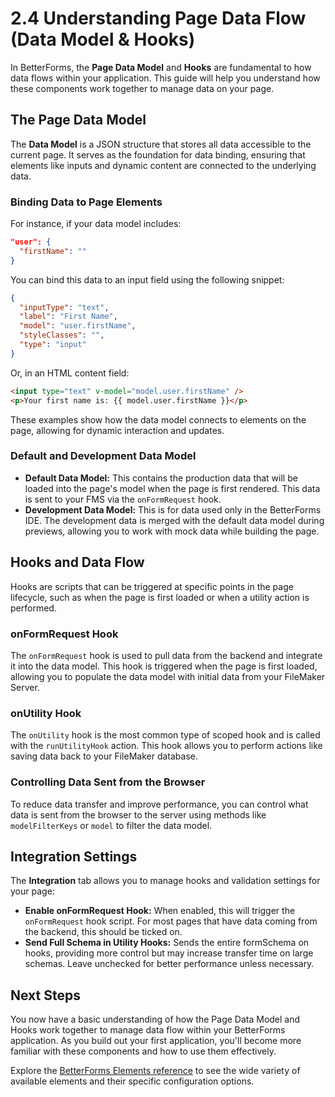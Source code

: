 # 2.4 Understanding Page Data Flow (Data Model & Hooks)

In BetterForms, the **Page Data Model** and **Hooks** are fundamental to how data flows within your application. This guide will help you understand how these components work together to manage data on your page.

## The Page Data Model

The **Data Model** is a JSON structure that stores all data accessible to the current page. It serves as the foundation for data binding, ensuring that elements like inputs and dynamic content are connected to the underlying data.

### Binding Data to Page Elements

For instance, if your data model includes:

```json
"user": {
  "firstName": ""
}
```

You can bind this data to an input field using the following snippet:

```json
{
  "inputType": "text",
  "label": "First Name",
  "model": "user.firstName",
  "styleClasses": "",
  "type": "input"
}
```

Or, in an HTML content field:

```html
<input type="text" v-model="model.user.firstName" />
<p>Your first name is: {{ model.user.firstName }}</p>
```

These examples show how the data model connects to elements on the page, allowing for dynamic interaction and updates.

### Default and Development Data Model

- **Default Data Model:** This contains the production data that will be loaded into the page's model when the page is first rendered. This data is sent to your FMS via the `onFormRequest` hook.
- **Development Data Model:** This is for data used only in the BetterForms IDE. The development data is merged with the default data model during previews, allowing you to work with mock data while building the page.

## Hooks and Data Flow

Hooks are scripts that can be triggered at specific points in the page lifecycle, such as when the page is first loaded or when a utility action is performed.

### onFormRequest Hook

The `onFormRequest` hook is used to pull data from the backend and integrate it into the data model. This hook is triggered when the page is first loaded, allowing you to populate the data model with initial data from your FileMaker Server.

### onUtility Hook

The `onUtility` hook is the most common type of scoped hook and is called with the `runUtilityHook` action. This hook allows you to perform actions like saving data back to your FileMaker database.

### Controlling Data Sent from the Browser

To reduce data transfer and improve performance, you can control what data is sent from the browser to the server using methods like `modelFilterKeys` or `model` to filter the data model.

## Integration Settings

The **Integration** tab allows you to manage hooks and validation settings for your page:

- **Enable onFormRequest Hook:** When enabled, this will trigger the `onFormRequest` hook script. For most pages that have data coming from the backend, this should be ticked on.
- **Send Full Schema in Utility Hooks:** Sends the entire formSchema on hooks, providing more control but may increase transfer time on large schemas. Leave unchecked for better performance unless necessary.

## Next Steps

You now have a basic understanding of how the Page Data Model and Hooks work together to manage data flow within your BetterForms application. As you build out your first application, you'll become more familiar with these components and how to use them effectively.

Explore the [BetterForms Elements reference](../../reference/components-overview/README.md) to see the wide variety of available elements and their specific configuration options. 